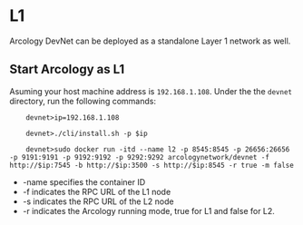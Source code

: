 # L1 

Arcology DevNet can be deployed as a standalone Layer 1 network as well.

## Start Arcology as L1
Asuming your host machine address is `192.168.1.108`. Under the the `devnet` directory, run the following commands:

``` shell
    devnet>ip=192.168.1.108

    devnet>./cli/install.sh -p $ip

    devnet>sudo docker run -itd --name l2 -p 8545:8545 -p 26656:26656 -p 9191:9191 -p 9192:9192 -p 9292:9292 arcologynetwork/devnet -f http://$ip:7545 -b http://$ip:3500 -s http://$ip:8545 -r true -m false
```

- -name specifies the container ID
- -f indicates the RPC URL of the L1 node
- -s indicates the RPC URL of the L2 node
- -r indicates the Arcology running mode, true for L1 and false for L2.
